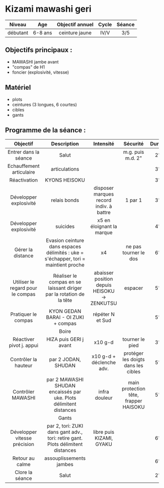 # Kizami mawashi geri

|Niveau | Age | Objectif annuel | Cycle | Séance |
|:-:|:-:|:-:|:-:|:-:|
|débutant | 6-8 ans | ceinture jaune | IV/V | 3/5 |

## Objectifs principaux :
- MAWASHI jambe avant
- "compas" de H1
- foncier (explosivité, vitesse)

## Matériel
- plots
- ceintures (3 longues, 6 courtes)
- cibles
- gants 

## Programme de la séance :

| Objectif | Description | Intensité | Sécurité | Durée |
|:--------:|:-----------:|:---------:|:--------:|:-----:|
| Entrer dans la séance| Salut |  | m.g. puis m.d. 2"| 2' |
| Echauffement articulaire | articulations | | | 3' |
| Réactivation | KYONS HEISOKU| | | 3' |
| Développer explosivité | relais bonds | disposer marques record indiv. à battre| 1 par 1 | 3' |
| Développer explosivité | suicides  | x5 en éloignant la marque | | 4' |
| Gérer la distance | Evasion ceinture dans espaces délimités : uke = s'échapper, tori = maintient proche | x4 | ne pas tourner le dos | 6' |
| Utiliser le regard pour le compas| Réaliser le compas en se laissant diriger par la rotation de la tête | abaisser position depuis HEISOKU &rarr; ZENKUTSU | espacer | 5' |
| Pratiquer le compas | KYON GEDAN BARAI - OI ZUKI + compas | répéter N et Sud | | 5' |
| | Boire | |
| Réactiver pivot j. appui | HIZA puis GERI j avant | x10 g-d | tourner le pied | 3' |
| Contrôler la hauteur | par 2 JODAN, SHUDAN | x10 g-d + déclenche adv. | protéger les doigts dans les cibles | 5' |
| Contrôler MAWASHI | par 2 MAWASHI SHUDAN encaissés par uke. Plots délimitent distances| infra douleur | main protection tête, frapper HAISOKU | 5' |
| | Gants | |
| Développer vitesse précision | par 2, tori: ZUKI dans gant adv., tori: retire gant. Plots délimitent distances | libre puis KIZAMI, GYAKU | | 6' |
| Retour au calme | assouplissements jambes | | | 6' | 
| Clore la séance | Salut | | | 2' |
